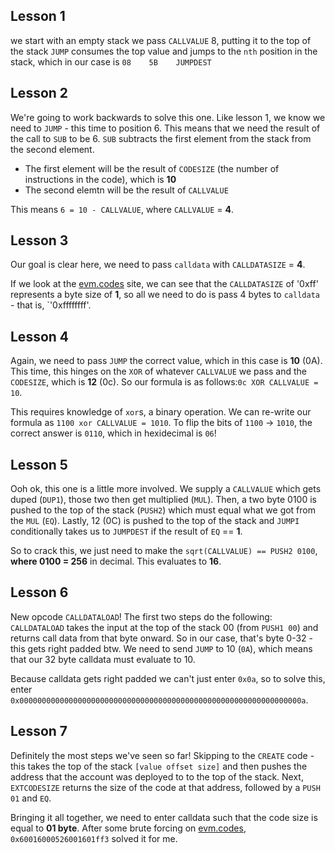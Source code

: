 ## Lesson 1
we start with an empty stack
we pass `CALLVALUE` 8, putting it to the top of the stack
`JUMP` consumes the top value and jumps to the `nth` position in the stack, which in our case is `08    5B    JUMPDEST`

## Lesson 2
We're going to work backwards to solve this one. Like lesson 1, we know we need to `JUMP` - this time to position 6. This means that we need the result of the call to `SUB` to be 6. 
`SUB` subtracts the first element from the stack from the second element.
* The first element will be the result of `CODESIZE` (the number of instructions in the code), which is **10**
* The second elemtn will be the result of `CALLVALUE`

This means `6 = 10 - CALLVALUE`, where `CALLVALUE` = **4**.

## Lesson 3
Our goal is clear here, we need to pass `calldata` with `CALLDATASIZE` = **4**.

If we look at the [evm.codes](https://www.evm.codes/) site, we can see that the `CALLDATASIZE` of '0xff' represents a byte size of **1**, so all we need to do is pass 4 bytes to `calldata` - that is, `'0xffffffff'.

## Lesson 4

Again, we need to pass `JUMP` the correct value, which in this case is **10** (0A). This time, this hinges on the `XOR` of whatever `CALLVALUE` we pass and the `CODESIZE`, which is **12** (0c). So our formula is as follows:`0c XOR CALLVALUE = 10`.

This requires knowledge of `xor`s, a binary operation. We can re-write our formula as `1100 xor CALLVALUE = 1010`. To flip the bits of `1100` -> `1010`, the correct answer is `0110`, which in hexidecimal is `06`!

## Lesson 5
Ooh ok, this one is a little more involved. We supply a `CALLVALUE` which gets duped (`DUP1`), those two then get multiplied (`MUL`). Then, a two byte 0100 is pushed to the top of the stack (`PUSH2`) which must equal what we got from the `MUL` (`EQ`). Lastly, 12 (0C) is pushed to the top of the stack and `JUMPI` conditionally takes us to `JUMPDEST` if the result of `EQ` == **1**.

So to crack this, we just need to make the `sqrt(CALLVALUE) == PUSH2 0100`, **where 0100 = 256** in decimal. This evaluates to **16**.

## Lesson 6
New opcode `CALLDATALOAD`! The first two steps do the following: `CALLDATALOAD` takes the input at the top of the stack 00 (from `PUSH1 00`) and returns call data from that byte onward. So in our case, that's byte 0-32 - this gets right padded btw. We need to send `JUMP` to 10 (`0A`), which means that our 32 byte calldata must evaluate to 10.

Because calldata gets right padded we can't just enter `0x0a`, so to solve this, enter `0x000000000000000000000000000000000000000000000000000000000000000a`.

## Lesson 7
Definitely the most steps we've seen so far! Skipping to the `CREATE` code - this takes the top of the stack `[value offset size]` and then pushes the address that the account was deployed to to the top of the stack. Next, `EXTCODESIZE` returns the size of the code at that address, followed by a `PUSH 01` and `EQ`. 

Bringing it all together, we need to enter calldata such that the code size is equal to **01 byte**. After some brute forcing on [evm.codes](https://www.evm.codes/playground?unit=Wei&codeType=Mnemonic&code=%27y1z10z10twwy2v32%200xssssz2t%27~uuuuzv1%20y%2F%2F%20Example%20w%5CnvwPUSHuFFtwMULs~~%01stuvwyz~_), `0x60016000526001601ff3` solved it for me.